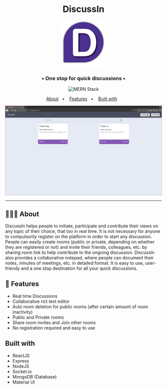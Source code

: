   <h1 align="center">
    DiscussIn
  </h1>
  
  <p align="center">
    <img src="./frontend/public/images/logo.png" height="150px" />
    <h3 align="center">
      &bull; One stop for quick discussions &bull; 
    </h3>
  </p>
  
  
<p align="center">
  <img alt="MERN Stack" src="https://img.shields.io/badge/TechStack-MERN-brightgreen">
</p>

  <p align="center">
  &nbsp;&nbsp;&nbsp;<a href="#-about">About</a>&nbsp;&nbsp;&nbsp;&bull;&nbsp;&nbsp;&nbsp;
  <a href="#-features">Features</a>&nbsp;&nbsp;&nbsp;&bull;&nbsp;&nbsp;&nbsp;
  <a href="#built-with">Built with</a>&nbsp;&nbsp;&nbsp;&nbsp;&nbsp;&nbsp;
</p>

<p align="center">
  <img src="./frontend/public/images/DashBoard.png"  />
</p>

<hr />

## 👨🏻‍💻 About

DiscussIn helps people to initiate, participate and contribute their views on any topic of their choice, that too in real time. It is not necessary for anyone to compulsorily register on the platform in order to start any discussion. People can easily create rooms (public or private, depending on whether they are registered or not) and invite their friends, colleagues, etc. by sharing room link to help contribute to the ongoing discussion. DiscussIn also provides a collaborative notepad, where people can document their notes, minutes of meetings, etc. in detailed format. It is easy to use, user-friendy and a one stop destination for all your quick discussions.

## 🌟 Features

-   Real time Discussions
-   Collaborative rict text editor
-   Auto room deletion for public rooms (after certain amount of room inactivity)
-   Public and Private rooms
-   Share room invites and Join other rooms
-   No registration required and easy to use

## Built with

-   ReactJS
-   Express
-   NodeJS
-   Socket.io
-   MongoDB (Database)
-   Material UI
